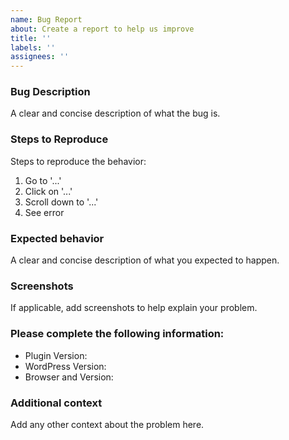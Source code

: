 ```yaml
---
name: Bug Report
about: Create a report to help us improve
title: ''
labels: ''
assignees: ''
---
```


### Bug Description

A clear and concise description of what the bug is.


### Steps to Reproduce

Steps to reproduce the behavior:
1. Go to '...'
2. Click on '...'
3. Scroll down to '...'
4. See error


### Expected behavior

A clear and concise description of what you expected to happen.


### Screenshots

If applicable, add screenshots to help explain your problem.


### Please complete the following information:

- Plugin Version:
- WordPress Version:
- Browser and Version:


### Additional context

Add any other context about the problem here.
